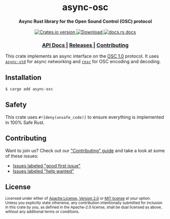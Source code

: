 <h1 align="center">async-osc</h1>
<div align="center">
  <strong>
    Async Rust library for the Open Sound Control (OSC) protocol
  </strong>
</div>

<br />

<div align="center">
  <!-- Crates version -->
  <a href="https://crates.io/crates/async-osc">
    <img src="https://img.shields.io/crates/v/async-osc.svg?style=flat-square"
    alt="Crates.io version" />
  </a>
  <!-- Downloads -->
  <a href="https://crates.io/crates/async-osc">
    <img src="https://img.shields.io/crates/d/async-osc.svg?style=flat-square"
      alt="Download" />
  </a>
  <!-- docs.rs docs -->
  <a href="https://docs.rs/async-osc">
    <img src="https://img.shields.io/badge/docs-latest-blue.svg?style=flat-square"
      alt="docs.rs docs" />
  </a>
</div>

<div align="center">
  <h3>
    <a href="https://docs.rs/async-osc">
      API Docs
    </a>
    <span> | </span>
    <a href="https://github.com/Frando/async-osc/releases">
      Releases
    </a>
    <span> | </span>
    <a href="https://github.com/Frando/async-osc/blob/master.github/CONTRIBUTING.md">
      Contributing
    </a>
  </h3>
</div>

This crate implements an async interface on the [OSC 1.0](https://web.archive.org/web/20201211193930/http://opensoundcontrol.org/spec-1_0) protocol. It uses [`async-std`](https://docs.rs/async-std) for async networking and [`rosc`](https://docs.rs/rosc) for OSC encoding and decoding.

## Installation
```sh
$ cargo add async-osc
```

## Safety
This crate uses ``#![deny(unsafe_code)]`` to ensure everything is implemented in
100% Safe Rust.

## Contributing
Want to join us? Check out our ["Contributing" guide][contributing] and take a
look at some of these issues:

- [Issues labeled "good first issue"][good-first-issue]
- [Issues labeled "help wanted"][help-wanted]

[contributing]: https://github.com/Frando/async-osc/blob/master.github/CONTRIBUTING.md
[good-first-issue]: https://github.com/Frando/async-osc/labels/good%20first%20issue
[help-wanted]: https://github.com/Frando/async-osc/labels/help%20wanted

## License

<sup>
Licensed under either of <a href="LICENSE-APACHE">Apache License, Version
2.0</a> or <a href="LICENSE-MIT">MIT license</a> at your option.
</sup>

<br/>

<sub>
Unless you explicitly state otherwise, any contribution intentionally submitted
for inclusion in this crate by you, as defined in the Apache-2.0 license, shall
be dual licensed as above, without any additional terms or conditions.
</sub>
